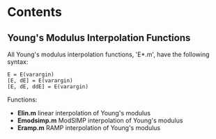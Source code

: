 # Contents
## Young's Modulus Interpolation Functions
All Young's modulus interpolation functions, 'E*.m', have the following syntax:

    E = E(varargin)
    [E, dE] = E(varargin)
    [E, dE, ddE] = E(varargin)

Functions:
* __Elin.m__ linear interpolation of Young's modulus
* __Emodsimp.m__ ModSIMP interpolation of Young's modulus
* __Eramp.m__ RAMP interpolation of Young's modulus